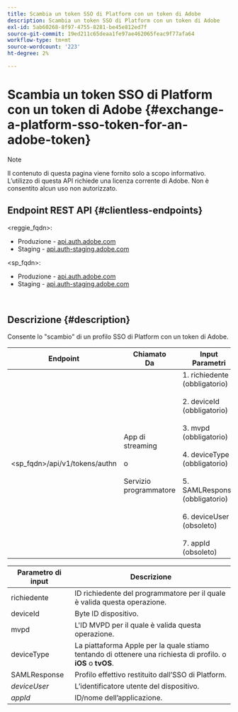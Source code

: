```yaml
---
title: Scambia un token SSO di Platform con un token di Adobe
description: Scambia un token SSO di Platform con un token di Adobe
exl-id: 5ab60268-8f97-4755-8281-be45e812ed7f
source-git-commit: 19ed211c65deaa1fe97ae462065feac9f77afa64
workflow-type: tm+mt
source-wordcount: '223'
ht-degree: 2%

---
```


# Scambia un token SSO di Platform con un token di Adobe {#exchange-a-platform-sso-token-for-an-adobe-token}

>[!NOTE]
>
>Il contenuto di questa pagina viene fornito solo a scopo informativo. L’utilizzo di questa API richiede una licenza corrente di Adobe. Non è consentito alcun uso non autorizzato.

## Endpoint REST API {#clientless-endpoints}

&lt;reggie_fqdn>:

* Produzione - [api.auth.adobe.com](http://api.auth.adobe.com/)
* Staging - [api.auth-staging.adobe.com](http://api.auth-staging.adobe.com/)

&lt;sp_fqdn>:

* Produzione - [api.auth.adobe.com](http://api.auth.adobe.com/)
* Staging - [api.auth-staging.adobe.com](http://api.auth-staging.adobe.com/)

</br>

## Descrizione {#description}

Consente lo &quot;scambio&quot; di un profilo SSO di Platform con un token di Adobe.

| Endpoint | Chiamato  </br>Da | Input   </br>Parametri | HTTP  </br>Metodo | Risposta | HTTP  </br>Risposta |
| --- | --- | --- | --- | --- | --- |
| &lt;sp_fqdn>/api/v1/tokens/authn | App di streaming</br></br>o</br></br>Servizio programmatore | 1. richiedente (obbligatorio)</br>    </br>2.  deviceId (obbligatorio)</br>    </br>3.  mvpd (obbligatorio)</br>    </br>4.  deviceType (obbligatorio)</br>    </br>5.  SAMLResponse (obbligatorio)</br>    </br>6.  deviceUser (obsoleto)</br>    </br>7.  appId (obsoleto) | POST | In caso di esito positivo, la risposta sarà No Content (Nessun contenuto) 204, che indica che il token è stato creato correttamente ed è pronto per l’utilizzo per i flussi di autenticazione. | 204 - Nessun contenuto   </br>400 - Richiesta non valida |


| Parametro di input | Descrizione |
| --- | --- |
| richiedente | ID richiedente del programmatore per il quale è valida questa operazione. |
| deviceId | Byte ID dispositivo. |
| mvpd | L&#39;ID MVPD per il quale è valida questa operazione. |
| deviceType | La piattaforma Apple per la quale stiamo tentando di ottenere una richiesta di profilo.  o **iOS** o **tvOS**. |
| SAMLResponse | Profilo effettivo restituito dall’SSO di Platform. |
| _deviceUser_ | L’identificatore utente del dispositivo. |
| _appId_ | ID/nome dell’applicazione. |
